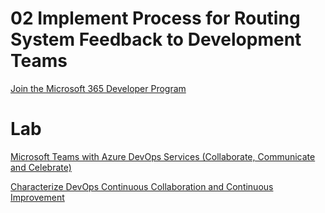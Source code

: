 # 02 Implement Process for Routing System Feedback to Development Teams

[Join the Microsoft 365 Developer Program](https://developer.microsoft.com/en-us/microsoft-365/dev-program)

# Lab

[Microsoft Teams with Azure DevOps Services (Collaborate, Communicate and Celebrate)](https://azuredevopslabs.com/labs/vstsextend/teams/)

[Characterize DevOps Continuous Collaboration and Continuous Improvement](https://docs.microsoft.com/en-us/learn/modules/characterize-devops-continous-collaboration-improvement/)
